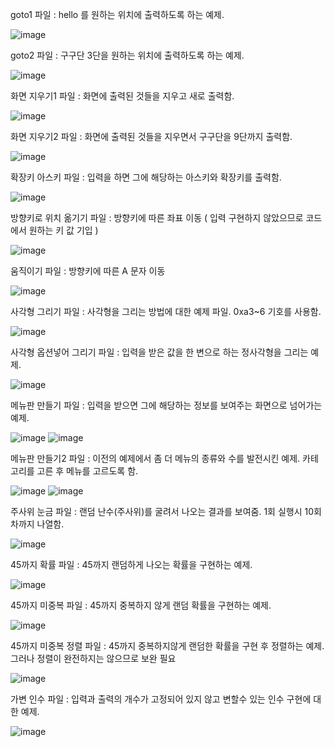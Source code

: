 
goto1 파일 : hello 를 원하는 위치에 출력하도록 하는 예제.

![image](https://github.com/user-attachments/assets/eeeb55a8-ec64-4add-8061-5358c02fdc59)

goto2 파일 : 구구단 3단을 원하는 위치에 출력하도록 하는 예제.

![image](https://github.com/user-attachments/assets/fecf9e9c-e9f2-4c90-b1b1-f3189a7c60a3)

화면 지우기1 파일 : 화면에 출력된 것들을 지우고 새로 출력함.

![image](https://github.com/user-attachments/assets/b9829bea-514a-47c6-a4bb-8a9542e65018)

화면 지우기2 파일 : 화면에 출력된 것들을 지우면서 구구단을 9단까지 출력함.

![image](https://github.com/user-attachments/assets/300d931f-3945-49b6-a30a-2a794d3b3bb6)

확장키 아스키 파일 : 입력을 하면 그에 해당하는 아스키와 확장키를 출력함.

![image](https://github.com/user-attachments/assets/16848633-edb4-41db-ae5a-a08eda139fdb)

방향키로 위치 옮기기 파일 : 방향키에 따른 좌표 이동 ( 입력 구현하지 않았으므로 코드에서 원하는 키 값 기입 )

![image](https://github.com/user-attachments/assets/2ac63d83-851c-4428-b8be-ee769f63d628)

움직이기 파일 : 방향키에 따른 A 문자 이동

![image](https://github.com/user-attachments/assets/592f2e38-b442-4064-8707-e393feac33c1)

사각형 그리기 파일 : 사각형을 그리는 방법에 대한 예제 파일. 0xa3~6 기호를 사용함.

![image](https://github.com/user-attachments/assets/87db13e2-cfe5-4861-9a81-07bc028f8b42)

사각형 옵션넣어 그리기 파일 : 입력을 받은 값을 한 변으로 하는 정사각형을 그리는 예제.

![image](https://github.com/user-attachments/assets/1b8b7a87-000d-4caa-8b70-20b23944d75e)

메뉴판 만들기 파일 : 입력을 받으면 그에 해당하는 정보를 보여주는 화면으로 넘어가는 예제.

![image](https://github.com/user-attachments/assets/272ce8e0-6506-4a08-913f-4c7229e7982f)
![image](https://github.com/user-attachments/assets/72504b3a-212c-4dab-ac2d-eee98d6153ee)

메뉴판 만들기2 파일 : 이전의 예제에서 좀 더 메뉴의 종류와 수를 발전시킨 예제. 카테고리를 고른 후 메뉴를 고르도록 함.

![image](https://github.com/user-attachments/assets/687b4b5e-b389-4b2b-ac8f-cafe8cf3c180)
![image](https://github.com/user-attachments/assets/76ccf152-8bfc-4519-be91-fbe32ed731f3)

주사위 눈금 파일 : 랜덤 난수(주사위)를 굴려서 나오는 결과를 보여줌. 1회 실행시 10회차까지 나열함.

![image](https://github.com/user-attachments/assets/7ca3e712-e30c-4e93-a30b-716aec0bc321)

45까지 확률 파일 : 45까지 랜덤하게 나오는 확률을 구현하는 예제.

![image](https://github.com/user-attachments/assets/4058089c-6deb-4d7d-af2f-7ec46e89ba8e)

45까지 미중복 파일 : 45까지 중복하지 않게 랜덤 확률을 구현하는 예제.

![image](https://github.com/user-attachments/assets/6140437c-1e3b-49eb-bfb1-eba0510dc2b2)

45까지 미중복 정렬 파일 : 45까지 중복하지않게 랜덤한 확률을 구현 후 정렬하는 예제.
그러나 정렬이 완전하지는 않으므로 보완 필요

![image](https://github.com/user-attachments/assets/5a4e3c9a-d870-4824-b007-23af5c7a686b)

가변 인수 파일 : 입력과 출력의 개수가 고정되어 있지 않고 변할수 있는 인수 구현에 대한 예제.

![image](https://github.com/user-attachments/assets/5198fff9-66b8-4776-a3f4-fcfac2c7aaf2)







